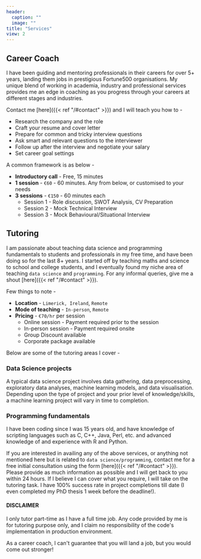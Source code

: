```yaml
---
header:
  caption: ""
  image: ""
title: "Services"
view: 2
---
```


## Career Coach
I have been guiding and mentoring professionals in their careers for over 5+ years, landing them jobs in prestigious Fortune500 organisations. My unique blend of working in academia, industry and professional services provides me an edge in coaching as you progress through your careers at different stages and industries.

Contact me [here]({{< ref "/#contact" >}}) and I will teach you how to - 

* Research the company and the role
* Craft your resume and cover letter
* Prepare for common and tricky interview questions
* Ask smart and relevant questions to the interviewer
* Follow up after the interview and negotiate your salary
* Set career goal settings

A common framework is as below -

* __Introductory call__ - Free, 15 minutes
* __1 session__ - `€60` - 60 minutes. Any from below, or customised to your needs
* __3 sessions__ - `€150` - 60 minutes each
  + Session 1 - Role discussion, SWOT Analysis, CV Preparation
  + Session 2 - Mock Technical Interview
  + Session 3 - Mock Behavioural/Situational Interview

## Tutoring
I am passionate about teaching data science and programming fundamentals to students and professionals in my free time, and have been doing so for the last 8+ years. I started off by teaching maths and science to school and college students, and I eventually found my niche area of teaching `data science` and `programming`. For any informal queries, give me a shout [here]({{< ref "/#contact" >}}).

Few things to note -

* __Location__ - `Limerick, Ireland`, `Remote`
* __Mode of teaching__ - `In-person`, `Remote`
* __Pricing__ - `€70/hr` per session
  + Online session - Payment required prior to the session
  + In-person session - Payment required onsite
  + Group Discount available
  + Corporate package available

Below are some of the tutoring areas I cover - 

### Data Science projects

A typical data science project involves data gathering, data preprocessing, exploratory data analyses, machine learning models, and data visualisation. Depending upon the type of project and your prior level of knowledge/skills, a machine learning project will vary in time to completion.

### Programming fundamentals

I have been coding since I was 15 years old, and have knowledge of scripting languages such as C, C++, Java, Perl, etc. and advanced knowledge of and experience with R and Python.

If you are interested in availing any of the above services, or anything not mentioned here but is related to `data science/programming`, contact me for a free initial consultation using the form [here]({{< ref "/#contact" >}}). Please provide as much information as possible and I will get back to you within 24 hours. If I believe I can cover what you require, I will take on the tutoring task. I have 100% success rate in project completions till date (I even completed my PhD thesis 1 week before the deadline!).

#### __DISCLAIMER__ 
I only tutor part-time as I have a full time job. Any code provided by me is for tutoring purpose only, and I claim no responsibility of the code's implementation in production environment.

As a career coach, I can't guarantee that you will land a job, but you would come out stronger!